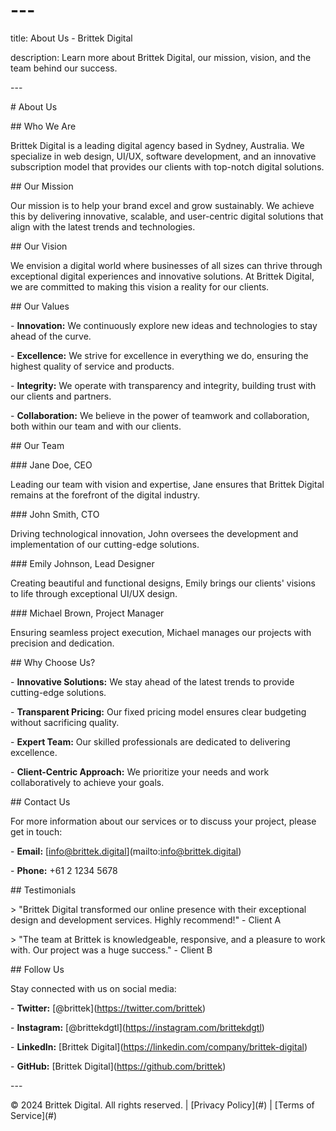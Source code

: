 # ---

title: About Us - Brittek Digital

description: Learn more about Brittek Digital, our mission, vision, and the team behind our success.

\---

\# About Us

\## Who We Are

Brittek Digital is a leading digital agency based in Sydney, Australia. We specialize in web design, UI/UX, software development, and an innovative subscription model that provides our clients with top-notch digital solutions.

\## Our Mission

Our mission is to help your brand excel and grow sustainably. We achieve this by delivering innovative, scalable, and user-centric digital solutions that align with the latest trends and technologies.

\## Our Vision

We envision a digital world where businesses of all sizes can thrive through exceptional digital experiences and innovative solutions. At Brittek Digital, we are committed to making this vision a reality for our clients.

\## Our Values

\- **Innovation:** We continuously explore new ideas and technologies to stay ahead of the curve.

\- **Excellence:** We strive for excellence in everything we do, ensuring the highest quality of service and products.

\- **Integrity:** We operate with transparency and integrity, building trust with our clients and partners.

\- **Collaboration:** We believe in the power of teamwork and collaboration, both within our team and with our clients.

\## Our Team

\### Jane Doe, CEO

Leading our team with vision and expertise, Jane ensures that Brittek Digital remains at the forefront of the digital industry.

\### John Smith, CTO

Driving technological innovation, John oversees the development and implementation of our cutting-edge solutions.

\### Emily Johnson, Lead Designer

Creating beautiful and functional designs, Emily brings our clients' visions to life through exceptional UI/UX design.

\### Michael Brown, Project Manager

Ensuring seamless project execution, Michael manages our projects with precision and dedication.

\## Why Choose Us?

\- **Innovative Solutions:** We stay ahead of the latest trends to provide cutting-edge solutions.

\- **Transparent Pricing:** Our fixed pricing model ensures clear budgeting without sacrificing quality.

\- **Expert Team:** Our skilled professionals are dedicated to delivering excellence.

\- **Client-Centric Approach:** We prioritize your needs and work collaboratively to achieve your goals.

\## Contact Us

For more information about our services or to discuss your project, please get in touch:

\- **Email:** \[<info@brittek.digital>]\(mailto:<info@brittek.digital>)

\- **Phone:** +61 2 1234 5678

\## Testimonials

\> "Brittek Digital transformed our online presence with their exceptional design and development services. Highly recommend!" - Client A

\> "The team at Brittek is knowledgeable, responsive, and a pleasure to work with. Our project was a huge success." - Client B

\## Follow Us

Stay connected with us on social media:

\- **Twitter:** \[@brittek]\(<https://twitter.com/brittek>)

\- **Instagram:** \[@brittekdgtl]\(<https://instagram.com/brittekdgtl>)

\- **LinkedIn:** \[Brittek Digital]\(<https://linkedin.com/company/brittek-digital>)

\- **GitHub:** \[Brittek Digital]\(<https://github.com/brittek>)

\---

© 2024 Brittek Digital. All rights reserved. | \[Privacy Policy]\(#) | \[Terms of Service]\(#)
